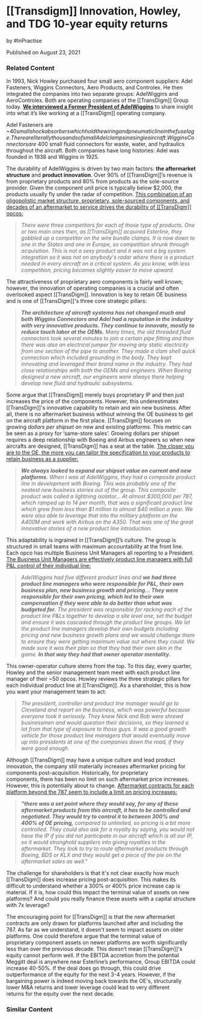 # [[Transdigm]] Innovation, Howley, and TDG 10-year equity returns
by #InPractise 

Published on August 23, 2021

### Related Content

In 1993, Nick Howley purchased four small aero component suppliers: Adel Fasteners, Wiggins Connectors, Aero Products, and Controlex. He then integrated the companies into two separate groups: AdelWiggins and AeroControlex. Both are operating companies of the [[TransDigm]] Group today. **[We interviewed a Former President of AdelWiggins](https://inpractise.com/articles/[[transdigm]]-adel-wiggins-and-the-aerospace-aftermarket)** to share insight into what it’s like working at a [[TransDigm]] operating company.

Adel Fasteners are ~$40 small shock absorbers which hold the wiring and pneumatic line in the fuselage. There are literally thousands of small Adel clamps in a single aircraft. Wiggins Connectors are ~$400 small fluid connectors for waste, water, and hydraulics throughout the aircraft. Both companies have long histories: Adel was founded in 1938 and Wiggins in 1925.

The durability of AdelWiggins is driven by two main factors: **the aftermarket structure** and **product innovation**. Over 90% of [[TransDigm]]’s revenue is from proprietary products and 80% from products as the sole-source provider. Given the component unit price is typically below $2,000, the products usually fly under the radar of competition. [This combination of an oligopolistic market structure, proprietary, sole-sourced components, and decades of an aftermarket to service drives the durability of [[TransDigm]] opcos:](https://inpractise.com/articles/[[transdigm]]-adel-wiggins-and-the-aerospace-aftermarket)

> _There were three competitors for each of those type of products. One or two main ones then, as [[TransDigm]] acquired Esterline, they gobbled up a competitor on the wire bundle clamps. It is now down to one in the States and one in Europe, so competition shrunk through acquisition. This is not a sexy product and it was not a big system integration so it was not on anybody's radar where there is a product needed in every aircraft on a critical system. As you know, with less competition, pricing becomes slightly easier to move upward._

The attractiveness of proprietary aero components is fairly well known; however, the innovation of operating companies is a crucial and often overlooked aspect [[TransDigm]]. Innovation is key to retain OE business and is one of [[TransDigm]]'s three core strategic pillars:

> _**The architecture of aircraft systems has not changed much and both Wiggins Connectors and Adel had a reputation in the industry with very innovative products. They continue to innovate, mostly to reduce touch labor at the OEMs.** Many times, the old threaded fluid connectors took several minutes to join a certain pipe fitting and then there was also an electrical jumper for moving any static electricity from one section of the pipe to another. They made a clam shell quick connection which included grounding in the body. They kept innovating and leveraged their brand name in the industry. They had close relationships with both the OEMs and engineers. When Boeing designed a new aircraft, our engineers were always there helping develop new fluid and hydraulic subsystems._

Some argue that [[TransDigm]] merely buys proprietary IP and then just increases the price of the components. However, this underestimates [[TransDigm]]'s innovative capability to retain and win new business. After all, there is no aftermarket business without winning the OE business to get on the aircraft platform in the first place. [[TransDigm]] focuses on growing _dollars per shipset_ on new and existing platforms. This metric can be seen as a proxy for ‘same-store sales’. Growing dollars per shipset requires a deep relationship with Boeing and Airbus engineers so when new aircrafts are designed, [[TransDigm]] has a seat at the table. [The closer you are to the OE, the more you can tailor the specification to your products to retain business as a supplier:](https://inpractise.com/articles/transdigm-adel-wiggins-and-the-aerospace-aftermarket)**[](https://inpractise.com/articles/transdigm-adel-wiggins-and-the-aerospace-aftermarket)**

> _**We always looked to expand our shipset value on current and new platforms.** When I was at AdelWiggins, they had a composite product line in development with Boeing. This was probably one of the neatest new business stories out of the group. This composite product was called a lightning isolator… At almost $300,000 per 787, which ramped up to 14 per month, that was a significant product line which grew from less than $1 million to almost $40 million a year. We were also able to leverage that into the military platform on the A400M and work with Airbus on the A350. That was one of the great innovative stories of a new product line introduction._

This adaptability is ingrained in [[TransDigm]]’s culture. The group is structured in small teams with maximum accountability at the front line. Each opco has multiple Business Unit Managers all reporting to a President. [The Business Unit Managers are effectively product line managers with full P&L control of their individual line:](https://inpractise.com/articles/transdigm-adel-wiggins-and-the-aerospace-aftermarket)

> _AdelWiggins had five different product lines and **we had three product line managers who were responsible for P&L, their own business plan, new business growth and pricing... They were responsible for their own pricing, which led to their own compensation if they were able to do better than what was budgeted for.** The president was responsible for racking each of the product line P&Ls together to develop a site level one, set the budget and ensure it was cascaded through the product line groups. We let the product line managers develop their own budgets including pricing and new business growth plans and we would challenge them to ensure they were getting maximum value out where they could. We made sure it was their plan so that they had their own skin in the game. **In that way they had that owner operator mentality.**_

This owner-operator culture stems from the top. To this day, every quarter, Howley and the senior management team meet with each product line manager of their ~50 opcos. Howley reviews the three strategic pillars for each individual product line at [[TransDigm]]. As a shareholder, this is how you want your management team to act:

> _The president, controller and product line manager would go to Cleveland and report on the business, which was powerful because everyone took it seriously. They knew Nick and Bob were shrewd businessmen and would question their decisions, so they learned a lot from that type of exposure to those guys. It was a good growth vehicle for those product line managers that would eventually move up into presidents at one of the companies down the road, if they were good enough._

Although [[TransDigm]] may have a unique culture and lead product innovation, the company still materially increases aftermarket pricing for components post-acquisition. Historically, for proprietary components, there has been no limit on such aftermarket price increases. However, this is potentially about to change. [Aftermarket contracts for each platform beyond the 787 seem to include a limit on pricing increases:](https://inpractise.com/articles/transdigm-adel-wiggins-and-the-aerospace-aftermarket)

> _**"there was a set point where they would say, for any of these aftermarket products from this aircraft, it has to be controlled and negotiated. They would try to control it to between 300% and 400% of OE pricing,** compared to unlimited, so pricing is a bit more controlled. They could also ask for a royalty by saying, you would not have the IP if you did not participate in our aircraft which is all our IP, so it would stronghold suppliers into giving royalties in the aftermarket. They look to try to route aftermarket products through Boeing, BDS or KLX and they would get a piece of the pie on the aftermarket sales as well."_

The challenge for shareholders is that it's not clear exactly how much [[TransDigm]] does increase pricing post-acquisition. This makes its difficult to understand whether a 300% or 400% price increase cap is material. If it is, how could this impact the terminal value of assets on new platforms? And could you really finance these assets with a capital structure with 7x leverage?

The encouraging point for [[TransDigm]] is that the new aftermarket contracts are only drawn for platforms launched after and including the 787. As far as we understand, it doesn't seem to impact assets on older platforms. One could therefore argue that the terminal value of proprietary component assets on newer platforms are worth significantly less than over the previous decade. This doesn’t mean [[TransDigm]]'s equity cannot perform well. If the EBITDA accretion from the potential Meggitt deal is anywhere near Esterline’s performance, Group EBITDA could increase 40-50%. If the deal does go through, this could drive outperformance of the equity for the next 3-4 years. However, if the bargaining power is indeed moving back towards the OE's, structurally lower M&A returns and lower leverage could lead to very different returns for the equity over the next decade.

### Similar Content